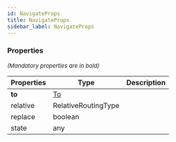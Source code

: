 ```yaml
---
id: NavigateProps
title: NavigateProps
sidebar_label: NavigateProps
---
```




### Properties

<font size="2"><i>(Mandatory properties are in bold)</i></font>

| Properties | Type | Description |
| --------- | ---- | ----------- |
| **to** | [To](/framework-api/types/To.md) |  |
| relative | RelativeRoutingType |  |
| replace | boolean |  |
| state | any |  |
